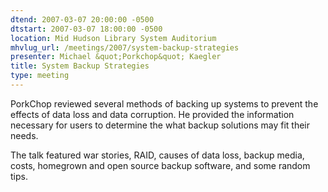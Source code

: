 ```yaml
---
dtend: 2007-03-07 20:00:00 -0500
dtstart: 2007-03-07 18:00:00 -0500
location: Mid Hudson Library System Auditorium
mhvlug_url: /meetings/2007/system-backup-strategies
presenter: Michael &quot;Porkchop&quot; Kaegler
title: System Backup Strategies
type: meeting
---
```



PorkChop reviewed several methods of backing up systems to prevent the effects of data loss and data corruption. He provided the information necessary for users to determine the what backup solutions may fit their needs. 

The talk featured war stories, RAID, causes of data loss, backup media, costs, homegrown and open source backup software, and some random tips.